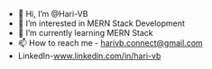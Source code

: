 - 👋 Hi, I’m @Hari-VB
- 👀 I’m interested in MERN Stack Development
- 🌱 I’m currently learning MERN Stack
- 📫 How to reach me - harivb.connect@gmail.com
- LinkedIn-www.linkedin.com/in/hari-vb

<!---
Hari-VB/Hari-VB is a ✨ special ✨ repository because its `README.md` (this file) appears on your GitHub profile.
You can click the Preview link to take a look at your changes.
--->

